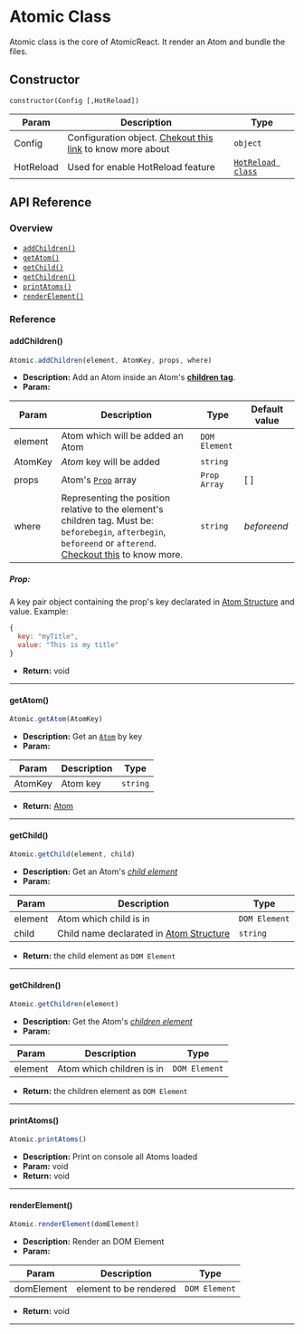 # Atomic Class

Atomic class is the core of AtomicReact. It render an Atom and bundle the files.

## Constructor

```
constructor(Config [,HotReload])
```

Param | Description | Type |
------------ | ------------- | -------------
Config | Configuration object. [Chekout this link](getStarted?id=configuration-atomicreact_configjs) to know more about | `object`
HotReload | Used for enable HotReload feature  | [`HotReload class`](HotReloadClass) |

## API Reference

### Overview
* [`addChildren()`](AtomicClass?id=addchildren)
* [`getAtom()`](AtomicClass?id=getatom)
* [`getChild()`](AtomicClass?id=getchild)
* [`getChildren()`](AtomicClass?id=getchildren)
* [`printAtoms()`](AtomicClass?id=printatoms)
* [`renderElement()`](AtomicClass?id=renderelement)

### Reference

#### addChildren()
``` js
Atomic.addChildren(element, AtomKey, props, where)
```
* **Description:**
Add an Atom inside an Atom's [**children tag**](Atom?id=structure-html).
* **Param:**

Param | Description | Type | Default value
------------ | ------------- | ------------- | -------------
element | Atom which will be added an Atom | `DOM Element` |
AtomKey | *Atom* key will be added | `string` |
props | Atom's [`Prop`](AtomicClass?id=prop) array | `Prop Array` | [ ]
where | Representing the position relative to the element's children tag. Must be: `beforebegin`, `afterbegin`, `beforeend` or `afterend`. [Checkout this](https://developer.mozilla.org/en-US/docs/Web/API/Element/insertAdjacentHTML#Parameters) to know more. | `string` | *beforeend*

##### Prop:
A key pair object containing the prop's key declarated in [Atom Structure](Atom?id=structure-html) and value. Example:
``` js
{
  key: "myTitle",
  value: "This is my title"
}
```

* **Return:** void

---

#### getAtom()
``` js
Atomic.getAtom(AtomKey)
```
* **Description:**
Get an [`Atom`](Atom) by key
* **Param:**

Param | Description | Type
------------ | ------------- | -------------
AtomKey | Atom key | `string` |

* **Return:** [Atom](Atom)

---

#### getChild()
``` js
Atomic.getChild(element, child)
```
* **Description:**
Get an Atom's [*child element*](Atom?id=structure-html)
* **Param:**

Param | Description | Type
------------ | ------------- | -------------
element | Atom which child is in | `DOM Element`
child | Child name declarated in [Atom Structure](Atom?id=structure-html) | `string`

* **Return:** the child element as `DOM Element`

---

#### getChildren()
``` js
Atomic.getChildren(element)
```
* **Description:**
Get the Atom's [*children element*](Atom?id=structure-html)
* **Param:**

Param | Description | Type
------------ | ------------- | -------------
element | Atom which children is in | `DOM Element`

* **Return:** the children element as `DOM Element`

---

#### printAtoms()
``` js
Atomic.printAtoms()
```
* **Description:**
Print on console all Atoms loaded
* **Param:** void
* **Return:** void
---

#### renderElement()
``` js
Atomic.renderElement(domElement)
```
* **Description:**
Render an DOM Element
* **Param:**

Param | Description | Type
------------ | ------------- | -------------
domElement | element to be rendered | `DOM Element`

* **Return:** void

---
